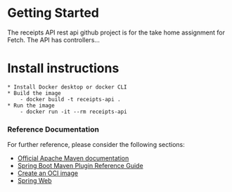 # Getting Started
The receipts API rest api github project is for the take home assignment for Fetch. The API has controllers...
# Install instructions
    * Install Docker desktop or docker CLI
    * Build the image 
        - docker build -t receipts-api .
    * Run the image 
        - docker run -it --rm receipts-api

### Reference Documentation
For further reference, please consider the following sections:

* [Official Apache Maven documentation](https://maven.apache.org/guides/index.html)
* [Spring Boot Maven Plugin Reference Guide](https://docs.spring.io/spring-boot/3.4.2/maven-plugin)
* [Create an OCI image](https://docs.spring.io/spring-boot/3.4.2/maven-plugin/build-image.html)
* [Spring Web](https://docs.spring.io/spring-boot/3.4.2/reference/web/servlet.html)